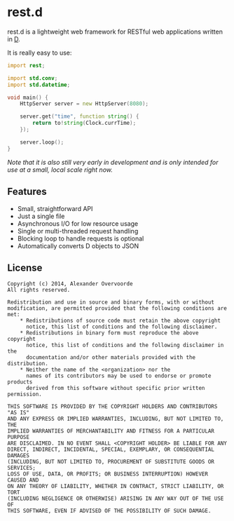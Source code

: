 rest.d
======

rest.d is a lightweight web framework for RESTful web applications written in
[D](http://dlang.org/).

It is really easy to use:

```d
import rest;

import std.conv;
import std.datetime;

void main() {
    HttpServer server = new HttpServer(8080);

    server.get("time", function string() {
        return to!string(Clock.currTime);
    });

    server.loop();
}
```

*Note that it is also still very early in development and is only intended for
use at a small, local scale right now.*

Features
--------

- Small, straightforward API
- Just a single file
- Asynchronous I/O for low resource usage
- Single or multi-threaded request handling
- Blocking loop to handle requests is optional
- Automatically converts D objects to JSON

License
-------

    Copyright (c) 2014, Alexander Overvoorde
    All rights reserved.

    Redistribution and use in source and binary forms, with or without
    modification, are permitted provided that the following conditions are met:
        * Redistributions of source code must retain the above copyright
          notice, this list of conditions and the following disclaimer.
        * Redistributions in binary form must reproduce the above copyright
          notice, this list of conditions and the following disclaimer in the
          documentation and/or other materials provided with the distribution.
        * Neither the name of the <organization> nor the
          names of its contributors may be used to endorse or promote products
          derived from this software without specific prior written permission.

    THIS SOFTWARE IS PROVIDED BY THE COPYRIGHT HOLDERS AND CONTRIBUTORS "AS IS"
    AND ANY EXPRESS OR IMPLIED WARRANTIES, INCLUDING, BUT NOT LIMITED TO, THE
    IMPLIED WARRANTIES OF MERCHANTABILITY AND FITNESS FOR A PARTICULAR PURPOSE
    ARE DISCLAIMED. IN NO EVENT SHALL <COPYRIGHT HOLDER> BE LIABLE FOR ANY
    DIRECT, INDIRECT, INCIDENTAL, SPECIAL, EXEMPLARY, OR CONSEQUENTIAL DAMAGES
    (INCLUDING, BUT NOT LIMITED TO, PROCUREMENT OF SUBSTITUTE GOODS OR SERVICES;
    LOSS OF USE, DATA, OR PROFITS; OR BUSINESS INTERRUPTION) HOWEVER CAUSED AND
    ON ANY THEORY OF LIABILITY, WHETHER IN CONTRACT, STRICT LIABILITY, OR TORT
    (INCLUDING NEGLIGENCE OR OTHERWISE) ARISING IN ANY WAY OUT OF THE USE OF
    THIS SOFTWARE, EVEN IF ADVISED OF THE POSSIBILITY OF SUCH DAMAGE.
